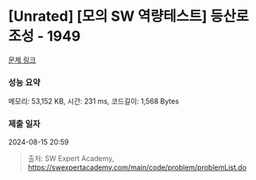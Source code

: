 # [Unrated] [모의 SW 역량테스트] 등산로 조성 - 1949 

[문제 링크](https://swexpertacademy.com/main/code/problem/problemDetail.do?contestProbId=AV5PoOKKAPIDFAUq) 

### 성능 요약

메모리: 53,152 KB, 시간: 231 ms, 코드길이: 1,568 Bytes

### 제출 일자

2024-08-15 20:59



> 출처: SW Expert Academy, https://swexpertacademy.com/main/code/problem/problemList.do